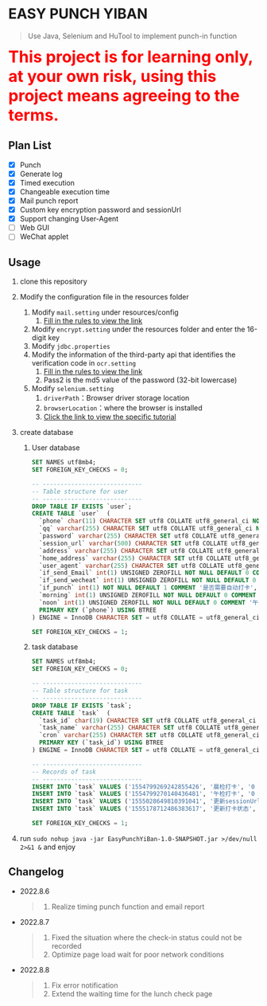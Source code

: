 # EASY PUNCH YIBAN

> Use Java, Selenium and HuTool to implement punch-in function

**<font color=red size=6>This project is for learning only, at your own risk, using this project means agreeing to the terms.</font>**

## Plan List

- [x] Punch
- [x] Generate log
- [x] Timed execution
- [x] Changeable execution time
- [x] Mail punch report
- [x] Custom key encryption password and sessionUrl
- [x] Support changing User-Agent
- [ ] Web GUI
- [ ] WeChat applet

## Usage

1. clone this repository

2. Modify the configuration file in the resources folder

   1. Modify `mail.setting` under resources/config
      1. [Fill in the rules to view the link](https://hutool.cn/docs/#/extra/%E9%82%AE%E4%BB%B6%E5%B7%A5%E5%85%B7-MailUtil)
   2. Modify `encrypt.setting` under the resources folder and enter the 16-digit key
   3. Modify  `jdbc.properties`
   4. Modify  the information of the third-party api that identifies the verification code in `ocr.setting`
      1. [Fill in the rules to view the link](https://www.chaojiying.com/)
      2. Pass2 is the md5 value of the password (32-bit lowercase)
   5. Modify `selenium.setting`
      1. `driverPath`：Browser driver storage location
      2. `browserLocation`：where the browser is installed
      3. [Click the link to view the specific tutorial](https://blog.csdn.net/hanxue6898/article/details/81184907?ops_request_misc=%257B%2522request%255Fid%2522%253A%2522165978634816782184674849%2522%252C%2522scm%2522%253A%252220140713.130102334..%2522%257D&request_id=165978634816782184674849&biz_id=0&utm_medium=distribute.pc_search_result.none-task-blog-2~all~baidu_landing_v2~default-1-81184907-null-null.142^v39^pc_rank_34_ctr25,185^v2^control&utm_term=linux%20java%20%E4%BD%BF%E7%94%A8selenium&spm=1018.2226.3001.4187)

3. create database

   1. User database

      ```sql
      SET NAMES utf8mb4;
      SET FOREIGN_KEY_CHECKS = 0;
      
      -- ----------------------------
      -- Table structure for user
      -- ----------------------------
      DROP TABLE IF EXISTS `user`;
      CREATE TABLE `user`  (
        `phone` char(11) CHARACTER SET utf8 COLLATE utf8_general_ci NOT NULL COMMENT '手机号',
        `qq` varchar(255) CHARACTER SET utf8 COLLATE utf8_general_ci NULL DEFAULT NULL COMMENT 'qq号',
        `password` varchar(255) CHARACTER SET utf8 COLLATE utf8_general_ci NOT NULL COMMENT '密码',
        `session_url` varchar(500) CHARACTER SET utf8 COLLATE utf8_general_ci NULL DEFAULT NULL COMMENT '打卡地址',
        `address` varchar(255) CHARACTER SET utf8 COLLATE utf8_general_ci NOT NULL COMMENT '工作日打卡地址',
        `home_address` varchar(255) CHARACTER SET utf8 COLLATE utf8_general_ci NOT NULL COMMENT '假期打卡地址',
        `user_agent` varchar(255) CHARACTER SET utf8 COLLATE utf8_general_ci NOT NULL COMMENT '手机标识',
        `if_send_Email` int(1) UNSIGNED ZEROFILL NOT NULL DEFAULT 0 COMMENT '是否需要发送邮件',
        `if_send_wecheat` int(1) UNSIGNED ZEROFILL NOT NULL DEFAULT 0 COMMENT '是否需要发送微信',
        `if_punch` int(1) NOT NULL DEFAULT 1 COMMENT '是否需要自动打卡',
        `morning` int(1) UNSIGNED ZEROFILL NOT NULL DEFAULT 0 COMMENT '晨检打卡是否成功',
        `noon` int(1) UNSIGNED ZEROFILL NOT NULL DEFAULT 0 COMMENT '午检打卡是否成功',
        PRIMARY KEY (`phone`) USING BTREE
      ) ENGINE = InnoDB CHARACTER SET = utf8 COLLATE = utf8_general_ci ROW_FORMAT = Dynamic;
      
      SET FOREIGN_KEY_CHECKS = 1;
      ```

   2. task database

      ```sql
      SET NAMES utf8mb4;
      SET FOREIGN_KEY_CHECKS = 0;
      
      -- ----------------------------
      -- Table structure for task
      -- ----------------------------
      DROP TABLE IF EXISTS `task`;
      CREATE TABLE `task`  (
        `task_id` char(19) CHARACTER SET utf8 COLLATE utf8_general_ci NOT NULL COMMENT '任务id',
        `task_name` varchar(255) CHARACTER SET utf8 COLLATE utf8_general_ci NOT NULL COMMENT '任务名称',
        `cron` varchar(255) CHARACTER SET utf8 COLLATE utf8_general_ci NOT NULL COMMENT 'cron表达式',
        PRIMARY KEY (`task_id`) USING BTREE
      ) ENGINE = InnoDB CHARACTER SET = utf8 COLLATE = utf8_general_ci ROW_FORMAT = Dynamic;
      
      -- ----------------------------
      -- Records of task
      -- ----------------------------
      INSERT INTO `task` VALUES ('1554799269242855426', '晨检打卡', '0 0 6,7,8 * * ? *');
      INSERT INTO `task` VALUES ('1554799270140436481', '午检打卡', '0 0 12,13,14 * * ? *');
      INSERT INTO `task` VALUES ('1555028649810391041', '更新sessionUrl', '0 0 0 1/8 * ? *');
      INSERT INTO `task` VALUES ('1555178712486383617', '更新打卡状态', '0 0 0 * * ? *');
      
      SET FOREIGN_KEY_CHECKS = 1;
      ```

4. run `sudo nohup java -jar EasyPunchYiBan-1.0-SNAPSHOT.jar >/dev/null 2>&1 &` and enjoy

## Changelog

- 2022.8.6 

  > 1. Realize timing punch function and email report
  
- 2022.8.7

  > 1. Fixed the situation where the check-in status could not be recorded
  > 2. Optimize page load wait for poor network conditions
  
- 2022.8.8

  > 1. Fix error notification
  > 2. Extend the waiting time for the lunch check page